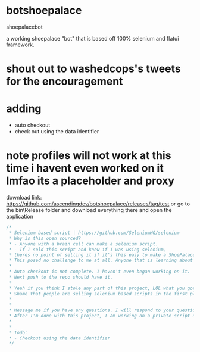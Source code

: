 # botshoepalace
shoepalacebot

a working shoepalace "bot" that is based off 100% selenium and flatui framework.
# shout out to washedcops's tweets for the encouragement

# adding
- auto checkout
- check out using the data identifier

# note profiles will not work at this time i havent even worked on it lmfao its a placeholder and proxy

download link: https://github.com/ascendingdev/botshoepalace/releases/tag/test
or go to the bin\Release folder and download everything there and open the application

```cs
/*
 * Selenium based script | https://github.com/SeleniumHQ/selenium
 * Why is this open sourced?
 * - Anyone with a brain cell can make a selenium script.
 * - If I sold this script and knew if I was using selenium,
 * theres no point of selling it if it's this easy to make a ShoePalace selenium script.
 * This posed no challenge to me at all. Anyone that is learning about Selenium can easily replicate this in a better fashion.
 *
 * Auto checkout is not complete. I haven't even began working on it. 
 * Next push to the repo should have it. 
 * 
 * Yeah if you think I stole any part of this project, LOL what you gotta say, compare your project to mine you fucking skid
 * Shame that people are selling selenium based scripts in the first place.
 * 
 * 
 * Message me if you have any questions. I will respond to your questions. 
 * After I'm done with this project, I am working on a private script using Puppeteer. 
 * 
 * 
 * Todo:
 * - Checkout using the data identifier 
 */
 ```
